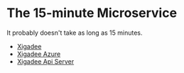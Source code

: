 # The 15-minute Microservice

It probably doesn't take as long as 15 minutes.

* [Xigadee](Xigadee.Platform/_Docs/Introduction.md)
* [Xigadee Azure](Xigadee.Azure/_docs/Introduction.md)
* [Xigadee Api Server](Xigadee.Api.Server/_docs/Introduction.md)